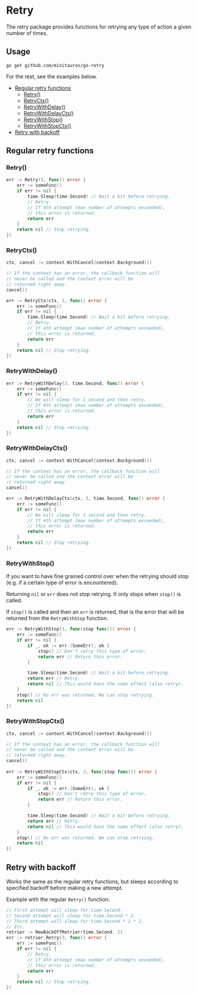 # Retry

The retry package provides functions for retrying any type of action a given number of times.

## Usage

```
go get github.com/minitauros/go-retry
```

For the rest, see the examples below.

* [Regular retry functions](#regular-retry-functions)
  * [Retry()](#retry)
  * [RetryCtx()](#retryctx)
  * [RetryWithDelay()](#retrywithdelay)
  * [RetryWithDelayCtx()](#retrywithdelayctx)
  * [RetryWithStop()](#retrywithstop)
  * [RetryWithStopCtx()](#retrywithstopctx)
* [Retry with backoff](#retry-with-backoff)

## Regular retry functions

### Retry()

```go
err := Retry(3, func() error {
    err := someFunc()
    if err != nil {
        time.Sleep(time.Second) // Wait a bit before retrying.
        // Retry.
        // If 4th attempt (max number of attempts exceeded),
        // this error is returned.
        return err
    }
    return nil // Stop retrying.
})
```

### RetryCtx()

```go
ctx, cancel := context.WithCancel(context.Background())

// If the context has an error, the callback function will
// never be called and the context error will be
// returned right away.
cancel() 

err := RetryCtx(ctx, 3, func() error {
    err := someFunc()
    if err != nil {
        time.Sleep(time.Second) // Wait a bit before retrying.
        // Retry.
        // If 4th attempt (max number of attempts exceeded),
        // this error is returned.
        return err
    }
    return nil // Stop retrying.
})
```
### RetryWithDelay()

```go
err := RetryWithDelay(3, time.Second, func() error {
    err := someFunc()
    if err != nil {
        // We will sleep for 1 second and then retry.
        // If 4th attempt (max number of attempts exceeded),
        // this error is returned.
        return err
    }
    return nil // Stop retrying.
})
```

### RetryWithDelayCtx()

```go
ctx, cancel := context.WithCancel(context.Background())

// If the context has an error, the callback function will
// never be called and the context error will be
// returned right away.
cancel() 

err := RetryWithDelayCtx(ctx, 3, time.Second, func() error {
    err := someFunc()
    if err != nil {
        // We will sleep for 1 second and then retry.
        // If 4th attempt (max number of attempts exceeded),
        // this error is returned.
        return err
    }
    return nil // Stop retrying.
})
```

### RetryWithStop()

If you want to have fine grained control over when the retrying should stop (e.g. if a certain type of error is encountered).

Returning `nil` or `err` does not stop retrying. It only stops when `stop()` is called.

If `stop()` is called and then an `err` is returned, that is the error that will be returned from the `RetryWithStop` function.

```go
err := RetryWithStop(3, func(stop func()) error {
    err := someFunc()
    if err != nil {
        if _, ok := err.(SomeErr); ok {
            stop() // Don't retry this type of error.
            return err // Return this error.
        }

        time.Sleep(time.Second) // Wait a bit before retrying.
        return err // Retry.
        return nil // This would have the same effect (also retry).
    }
    stop() // No err was returned. We can stop retrying.
    return nil
})
```

### RetryWithStopCtx()

```go
ctx, cancel := context.WithCancel(context.Background())

// If the context has an error, the callback function will
// never be called and the context error will be
// returned right away.
cancel()
    
err := RetryWithStopCtx(ctx, 3, func(stop func()) error {
    err := someFunc()
    if err != nil {
        if _, ok := err.(SomeErr); ok {
            stop() // Don't retry this type of error.
            return err // Return this error.
        }

        time.Sleep(time.Second) // Wait a bit before retrying.
        return err // Retry.
        return nil // This would have the same effect (also retry).
    }
    stop() // No err was returned. We can stop retrying.
    return nil
})
```

## Retry with backoff

Works the same as the regular retry functions, but sleeps according to specified backoff before making a new attempt.

Example with the regular `Retry()` function:

```go
// First attempt will sleep for time.Second.
// Second attempt will sleep for time.Second * 2.
// Third attempt will sleep for time.Second * 2 * 2.
// Etc.
retrier := NewBackOffRetrier(time.Second, 2)
err := retrier.Retry(3, func() error {
    err := someFunc()
    if err != nil {
        // Retry.
        // If 4th attempt (max number of attempts exceeded),
        // this error is returned.
        return err
    }
    return nil // Stop retrying.
})
```